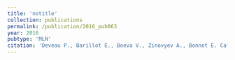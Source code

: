 ```yaml
---
title: 'notitle'
collection: publications
permalink: /publication/2016_pub063
year: 2016
pubtype: 'MLN'
citation: 'Deveau P., Barillot E., Boeva V., Zinovyev A., Bonnet E. Calculating Biological Module Enrichment or Depletion and Visualizing Data on Large-scale Molecular Maps with ACSNMineR and RNaviCell Packages. <i>R journal</i> 2016, 8:293-306.'
---
```

